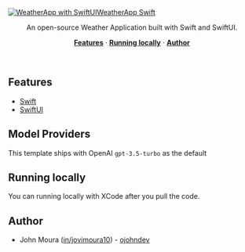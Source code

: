 
<a href="https://github.com/jovimoura/weather-app-swift">
  <img alt="WeatherApp with SwiftUI" src="https://github.com/jovimoura/weather-app-swift/blob/main/weatherapp.png>
  <h1 align="center">WeatherApp Swift</h1>
</a>

<p align="center">
  An open-source Weather Application built with Swift and SwiftUI.
</p>

<p align="center">
  <a href="#features"><strong>Features</strong></a> ·
  <a href="#running-locally"><strong>Running locally</strong></a> ·
  <a href="#authors"><strong>Author</strong></a>
</p>
<br/>

## Features

- [Swift](https://developer.apple.com/swift/)
- [SwiftUI](https://developer.apple.com/xcode/swiftui/)

## Model Providers

This template ships with OpenAI `gpt-3.5-turbo` as the default

## Running locally

You can running locally with XCode after you pull the code.

## Author

- John Moura ([in/jovimoura10](https://www.linkedin.com/in/jovimoura10/)) - [ojohndev](https://www.instagram.com/ojohndev/)
